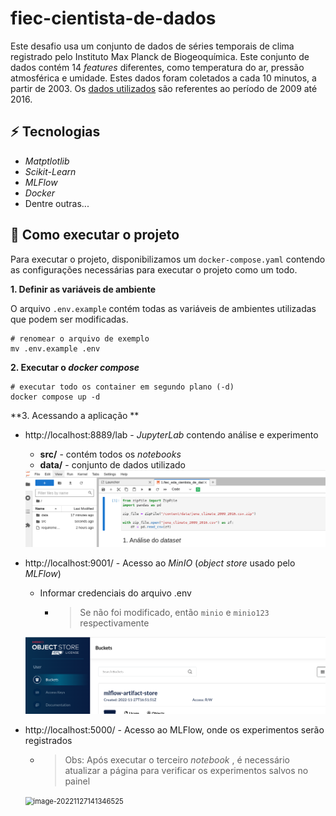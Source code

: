# fiec-cientista-de-dados

Este desafio usa um conjunto de dados de séries temporais de clima registrado pelo Instituto Max
Planck de Biogeoquímica. Este conjunto de dados contém 14 *features* diferentes, como temperatura do ar, pressão atmosférica e umidade. Estes dados foram coletados a cada 10 minutos, a partir de 2003. Os [dados utilizados](https://storage.googleapis.com/tensorflow/tf-keras-datasets/jena_climate_2009_2016.csv.zip) são referentes ao período de 2009 até 2016.



##  :zap: **Tecnologias**

- *Matptlotlib*
- *Scikit-Learn*
- *MLFlow*
- *Docker*
- Dentre outras...

## :hammer: Como executar o projeto

Para executar o projeto, disponibilizamos um  `docker-compose.yaml` contendo as configurações necessárias para executar o projeto como um todo.

**1. Definir as variáveis de ambiente**

O arquivo  `.env.example`  contém todas as variáveis de ambientes utilizadas que podem ser modificadas.

```shell
# renomear o arquivo de exemplo
mv .env.example .env
```

**2. Executar o *docker compose***

```shell
# executar todo os container em segundo plano (-d)
docker compose up -d
```

**3. Acessando a aplicação **

- http://localhost:8889/lab - *JupyterLab* contendo análise e experimento

  - **src/** - contém todos os *notebooks*
  - **data/** - conjunto de dados utilizado

  <img src="./imgs/image-20221127135856785.png" alt="image-20221127135856785" style="zoom: 80%;" />

- http://localhost:9001/ - Acesso ao *MinIO* (*object store* usado pelo *MLFlow*)

  - Informar credenciais do arquivo .env 

    - > Se não foi modificado, então `minio` e `minio123` respectivamente

  <img src="./imgs/image-20221127140306042.png" alt="image-20221127140306042" style="zoom:80%;" />

- http://localhost:5000/ - Acesso ao MLFlow, onde os experimentos serão registrados 

  - > Obs: Após executar o terceiro *notebook* , é necessário atualizar a página para verificar os experimentos salvos no painel

  <img src="/home/kiki/Desktop/fiec-cientista-de-dados/imgs/Dockerfile-MLFlow" alt="image-20221127141346525" style="zoom:80%;" />
  
  
